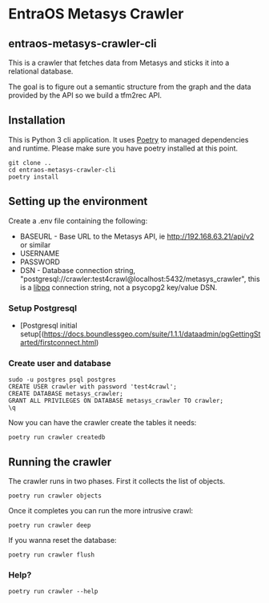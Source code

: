 # EntraOS Metasys Crawler 
## entraos-metasys-crawler-cli


This is a crawler that fetches data from Metasys and sticks it into a 
relational database.

The goal is to figure out a semantic structure from the graph and the data provided 
by the API so we build a tfm2rec API.


## Installation

This is Python 3 cli application. It uses [Poetry](https://python-poetry.org/) to managed dependencies and runtime.
Please make sure you have poetry installed at this point.

```shell script
git clone ..
cd entraos-metasys-crawler-cli
poetry install
```

## Setting up the environment

Create a .env file containing the following:
 * BASEURL - Base URL to the Metasys API, ie http://192.168.63.21/api/v2 or similar
 * USERNAME
 * PASSWORD
 * DSN - Database connection string, "postgresql://crawler:test4crawl@localhost:5432/metasys_crawler", this is a [libpq](https://www.postgresql.org/docs/11/libpq-connect.html) connection string, not a psycopg2 key/value DSN.

### Setup Postgresql
 * [Postgresql initial setup[(https://docs.boundlessgeo.com/suite/1.1.1/dataadmin/pgGettingStarted/firstconnect.html)

### Create user and database
 
```
sudo -u postgres psql postgres
CREATE USER crawler with password 'test4crawl';
CREATE DATABASE metasys_crawler;
GRANT ALL PRIVILEGES ON DATABASE metasys_crawler TO crawler;
\q
```

Now you can have the crawler create the tables it needs:
```shell script
poetry run crawler createdb
```
 
## Running the crawler

The crawler runs in two phases. First it collects the list of objects.
```
poetry run crawler objects
```

Once it completes you can run the more intrusive crawl:
```
poetry run crawler deep
```

If you wanna reset the database:
```
poetry run crawler flush
```

### Help?
```shell script
poetry run crawler --help
```
